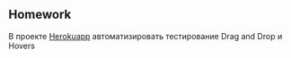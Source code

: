 ## Homework

В проекте [Herokuapp](http://the-internet.herokuapp.com/) автоматизировать тестирование Drag and Drop и Hovers

